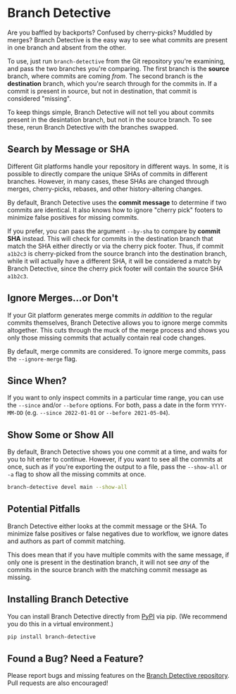 # Branch Detective

Are you baffled by backports? Confused by cherry-picks? Muddled by merges?
Branch Detective is the easy way to see what commits are present in one
branch and absent from the other.

To use, just run `branch-detective` from the Git repository you're
examining, and pass the two branches you're comparing. The first branch is
the **source** branch, where commits are coming *from*. The second branch
is the **destination** branch, which you're search through for the commits in.
If a commit is present in source, but not in destination, that commit is
considered "missing".

To keep things simple, Branch Detective will not tell you about commits
present in the desintation branch, but not in the source branch. To see these,
rerun Branch Detective with the branches swapped.

## Search by Message or SHA

Different Git platforms handle your repository in different ways. In some,
it is possible to directly compare the unique SHAs of commits in different
branches. However, in many cases, these SHAs are changed through merges,
cherry-picks, rebases, and other history-altering changes.

By default, Branch Detective uses the **commit message** to determine if two
commits are identical. It also knows how to ignore "cherry pick" footers
to minimize false positives for missing commits.

If you prefer, you can pass the argument `--by-sha` to compare by
**commit SHA** instead. This will check for commits in the destination
branch that match the SHA either directly or via the cherry pick footer.
Thus, if commit `a1b2c3` is cherry-picked from the source branch into
the destination branch, while it will actually have a different SHA, it will
be considered a match by Branch Detective, since the cherry pick footer will
contain the source SHA `a1b2c3`.

## Ignore Merges...or Don't

If your Git platform generates merge commits *in addition* to the regular
commits themselves, Branch Detective allows you to ignore merge commits
altogether. This cuts through the muck of the merge process and shows you only
those missing commits that actually contain real code changes.

By default, merge commits are considered. To ignore merge commits, pass the
`--ignore-merge` flag.

## Since When?

If you want to only inspect commits in a particular time range, you can use
the `--since` and/or `--before` options. For both, pass a date in the form
`YYYY-MM-DD` (e.g. `--since 2022-01-01` or `--before 2021-05-04`).

## Show Some or Show All

By default, Branch Detective shows you one commit at a time, and waits for
you to hit enter to continue. However, if you want to see all the commits
at once, such as if you're exporting the output to a file, pass the
`--show-all` or `-a` flag to show all the missing commits at once.

```bash
branch-detective devel main --show-all
```

## Potential Pitfalls

Branch Detective either looks at the commit message or the SHA. To minimize
false positives or false negatives due to workflow, we ignore dates and authors
as part of commit matching.

This does mean that if you have multiple commits with the same message, if
only one is present in the destination branch, it will not see *any* of the
commits in the source branch with the matching commit message as missing.

## Installing Branch Detective

You can install Branch Detective directly from [PyPI][2] via pip.
(We recommend you do this in a virtual environment.)

```bash
pip install branch-detective
```

## Found a Bug? Need a Feature?

Please report bugs and missing features on the
[Branch Detective repository][1]. Pull requests are also encouraged!

[1]: https://github.com/codemouse92/branch-detective
[2]: https://pypi.org/project/branch-detective/
